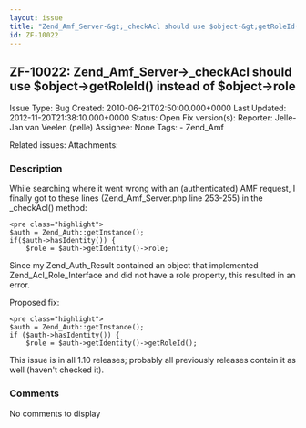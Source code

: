 ```yaml
---
layout: issue
title: "Zend_Amf_Server-&gt;_checkAcl should use $object-&gt;getRoleId() instead of $object-&gt;role"
id: ZF-10022
---
```


ZF-10022: Zend\_Amf\_Server->\_checkAcl should use $object->getRoleId() instead of $object->role
------------------------------------------------------------------------------------------------

 Issue Type: Bug Created: 2010-06-21T02:50:00.000+0000 Last Updated: 2012-11-20T21:38:10.000+0000 Status: Open Fix version(s): 
 Reporter:  Jelle-Jan van Veelen (pelle)  Assignee:  None  Tags: - Zend\_Amf
 
 Related issues: 
 Attachments: 
### Description

While searching where it went wrong with an (authenticated) AMF request, I finally got to these lines (Zend\_Amf\_Server.php line 253-255) in the \_checkAcl() method:

 
    <pre class="highlight">
    $auth = Zend_Auth::getInstance();
    if($auth->hasIdentity()) {
        $role = $auth->getIdentity()->role;


Since my Zend\_Auth\_Result contained an object that implemented Zend\_Acl\_Role\_Interface and did not have a role property, this resulted in an error.

Proposed fix:

 
    <pre class="highlight">
    $auth = Zend_Auth::getInstance();
    if ($auth->hasIdentity()) {
        $role = $auth->getIdentity()->getRoleId();


This issue is in all 1.10 releases; probably all previously releases contain it as well (haven't checked it).

 

 

### Comments

No comments to display